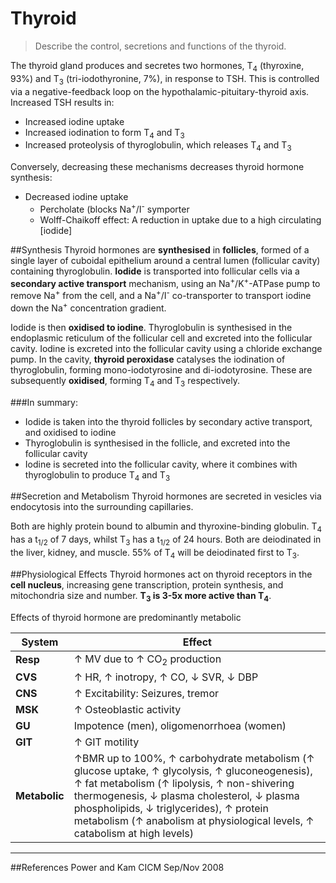# Thyroid
> Describe the control, secretions and functions of the thyroid.

The thyroid gland produces and secretes two hormones, T<sub>4</sub> (thyroxine, 93%) and T<sub>3</sub> (tri-iodothyronine, 7%), in response to TSH. This is controlled via a negative-feedback loop on the hypothalamic-pituitary-thyroid axis. Increased TSH results in:
* Increased iodine uptake
* Increased iodination to form T<sub>4</sub> and T<sub>3</sub>
* Increased proteolysis of thyroglobulin, which releases T<sub>4</sub> and T<sub>3</sub>


Conversely, decreasing these mechanisms decreases thyroid hormone synthesis:
* Decreased iodine uptake
  * Percholate (blocks Na<sup>+</sup>/I<sup>-</sup> symporter
  * Wolff-Chaikoff effect: A reduction in uptake due to a high circulating [iodide]


##Synthesis
Thyroid hormones are **synthesised** in **follicles**, formed of a single layer of cuboidal epithelium around a central lumen (follicular cavity) containing thyroglobulin. **Iodide** is transported into follicular cells via a **secondary active transport** mechanism, using an Na<sup>+</sup>/K<sup>+</sup>-ATPase pump to remove Na<sup>+</sup> from the cell, and a Na<sup>+</sup>/I<sup>-</sup> co-transporter to transport iodine down the Na<sup>+</sup> concentration gradient.

Iodide is then **oxidised to iodine**. Thyroglobulin is synthesised in the endoplasmic reticulum of the follicular cell and excreted into the follicular cavity. Iodine is excreted into the follicular cavity using a chloride exchange pump. In the cavity, **thyroid peroxidase** catalyses the iodination of thyroglobulin, forming mono-iodotyrosine and di-iodotyrosine. These are subsequently **oxidised**, forming T<sub>4</sub> and T<sub>3</sub> respectively.

###In summary:
* Iodide is taken into the thyroid follicles by secondary active transport, and oxidised to iodine
* Thyroglobulin is synthesised in the follicle, and excreted into the follicular cavity
* Iodine is secreted into the follicular cavity, where it combines with thyroglobulin to produce T<sub>4</sub> and T<sub>3</sub>

##Secretion and Metabolism
Thyroid hormones are secreted in vesicles via endocytosis into the surrounding capillaries.

Both are highly protein bound to albumin and thyroxine-binding globulin. T<sub>4</sub> has a t<sub>1/2</sub> of 7 days, whilst T<sub>3</sub> has a t<sub>1/2</sub> of 24 hours. Both are deiodinated in the liver, kidney, and muscle. 55% of T<sub>4</sub> will be deiodinated first to T<sub>3</sub>.

##Physiological Effects
Thyroid hormones act on thyroid receptors in the **cell nucleus**, increasing gene transcription, protein synthesis, and mitochondria size and number. **T<sub>3</sub> is 3-5x more active than T<sub>4</sub>**.

Effects of thyroid hormone are predominantly metabolic

|System|Effect|
|--|--|
|**Resp**| ↑ MV due to ↑ CO<sub>2</sub> production
|**CVS**|↑ HR, ↑ inotropy, ↑ CO, ↓ SVR, ↓ DBP
|**CNS**|↑ Excitability: Seizures, tremor
|**MSK**|↑ Osteoblastic activity
|**GU**|Impotence (men), oligomenorrhoea (women)
|**GIT**|↑ GIT motility
|**Metabolic**|↑BMR up to 100%, ↑ carbohydrate metabolism (↑ glucose uptake, ↑ glycolysis, ↑ gluconeogenesis), ↑ fat metabolism (↑ lipolysis, ↑ non-shivering thermogenesis, ↓ plasma cholesterol, ↓ plasma phospholipids, ↓ triglycerides), ↑ protein metabolism (↑ anabolism at physiological levels, ↑ catabolism at high levels)

---
##References
Power and Kam
CICM Sep/Nov 2008